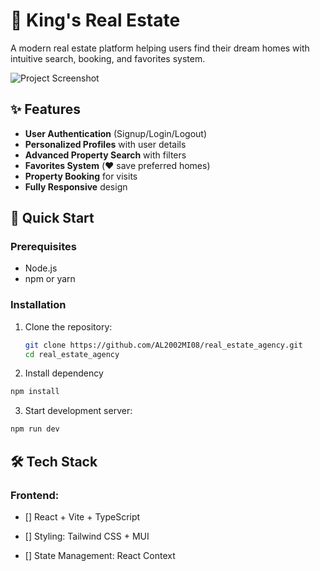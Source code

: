 # 🏡 King's Real Estate


A modern real estate platform helping users find their dream homes with intuitive search, booking, and favorites system.

![Project Screenshot](./screenshot.png) 

## ✨ Features

- **User Authentication** (Signup/Login/Logout)
- **Personalized Profiles** with user details
- **Advanced Property Search** with filters
- **Favorites System** (❤️ save preferred homes)
- **Property Booking** for visits
- **Fully Responsive** design

## 🚀 Quick Start

### Prerequisites
- Node.js 
- npm  or yarn

### Installation
1. Clone the repository:
   ```bash
   git clone https://github.com/AL2002MI08/real_estate_agency.git
   cd real_estate_agency
   ```
2. Install dependency
  ```bash
  npm install
  ```
3. Start development server:
  ```bash
  npm run dev
  ```

## 🛠 Tech Stack
### Frontend: 

- [] React + Vite + TypeScript

- [] Styling: Tailwind CSS + MUI

- [] State Management: React Context

